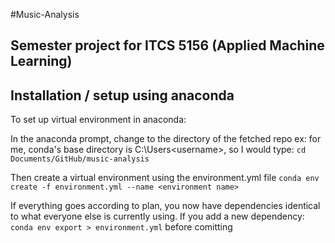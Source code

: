 #Music-Analysis
## Semester project for ITCS 5156 (Applied Machine Learning)

## Installation / setup using anaconda

To set up virtual environment in anaconda: 

In the anaconda prompt, change to the directory of the fetched repo
ex: for me, conda's base directory is C:\Users\<username>\, so I would type: 
`cd Documents/GitHub/music-analysis`

Then create a virtual environment using the environment.yml file 
`conda env create -f environment.yml --name <environment name>`

If everything goes according to plan, you now have dependencies identical to what everyone else is currently using. 
If you add a new dependency: 
`conda env export > environment.yml` before comitting
